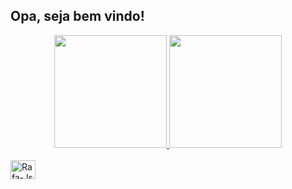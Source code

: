 ## Opa, seja bem vindo!

<div align="center">
  <a href="https://github.com/J0aoPaulo">
  <img height="180em" src="https://github-readme-stats.vercel.app/api?username=J0aoPaulo&show_icons=true&theme=midnight-purple&include_all_commits=true&count_private=true"/>
  <img height="180em" src="https://github-readme-stats.vercel.app/api/top-langs/?username=J0aoPaulo&layout=compact&langs_count=7&theme=midnight-purple"/>
</div>

</div>
<div style="display: inline_block"><br>
  <img align="center" alt="Rafa-Js" height="30" width="40" src="https://cdn.jsdelivr.net/gh/devicons/devicon/icons/c/c-line.svg">
</div>
